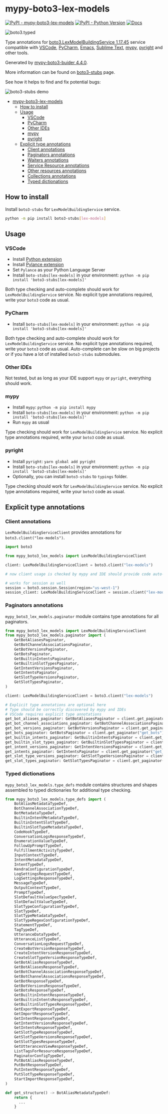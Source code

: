 # mypy-boto3-lex-models

[![PyPI - mypy-boto3-lex-models](https://img.shields.io/pypi/v/mypy-boto3-lex-models.svg?color=blue)](https://pypi.org/project/mypy-boto3-lex-models)
[![PyPI - Python Version](https://img.shields.io/pypi/pyversions/mypy-boto3-lex-models.svg?color=blue)](https://pypi.org/project/mypy-boto3-lex-models)
[![Docs](https://img.shields.io/readthedocs/mypy-boto3-builder.svg?color=blue)](https://mypy-boto3-builder.readthedocs.io/)

![boto3.typed](https://github.com/vemel/mypy_boto3_builder/raw/master/logo.png)

Type annotations for
[boto3.LexModelBuildingService 1.17.45](https://boto3.amazonaws.com/v1/documentation/api/1.17.45/reference/services/lex-models.html#LexModelBuildingService) service
compatible with
[VSCode](https://code.visualstudio.com/),
[PyCharm](https://www.jetbrains.com/pycharm/),
[Emacs](https://www.gnu.org/software/emacs/),
[Sublime Text](https://www.sublimetext.com/),
[mypy](https://github.com/python/mypy),
[pyright](https://github.com/microsoft/pyright)
and other tools.

Generated by [mypy-boto3-buider 4.4.0](https://github.com/vemel/mypy_boto3_builder).

More information can be found on [boto3-stubs](https://pypi.org/project/boto3-stubs/) page.

See how it helps to find and fix potential bugs:

![boto3-stubs demo](https://github.com/vemel/mypy_boto3_builder/raw/master/demo.gif)

- [mypy-boto3-lex-models](#mypy-boto3-lex-models)
  - [How to install](#how-to-install)
  - [Usage](#usage)
    - [VSCode](#vscode)
    - [PyCharm](#pycharm)
    - [Other IDEs](#other-ides)
    - [mypy](#mypy)
    - [pyright](#pyright)
  - [Explicit type annotations](#explicit-type-annotations)
    - [Client annotations](#client-annotations)
    - [Paginators annotations](#paginators-annotations)
    - [Waiters annotations](#waiters-annotations)
    - [Service Resource annotations](#service-resource-annotations)
    - [Other resources annotations](#other-resources-annotations)
    - [Collections annotations](#collections-annotations)
    - [Typed dictionations](#typed-dictionations)

## How to install

Install `boto3-stubs` for `LexModelBuildingService` service.

```bash
python -m pip install boto3-stubs[lex-models]
```

## Usage

### VSCode

- Install [Python extension](https://marketplace.visualstudio.com/items?itemName=ms-python.python)
- Install [Pylance extension](https://marketplace.visualstudio.com/items?itemName=ms-python.vscode-pylance)
- Set `Pylance` as your Python Language Server
- Install `boto-stubs[lex-models]` in your environment: `python -m pip install 'boto3-stubs[lex-models]'`

Both type checking and auto-complete should work for `LexModelBuildingService` service.
No explicit type annotations required, write your `boto3` code as usual.

### PyCharm

- Install `boto-stubs[lex-models]` in your environment: `python -m pip install 'boto3-stubs[lex-models]'`

Both type checking and auto-complete should work for `LexModelBuildingService` service.
No explicit type annotations required, write your `boto3` code as usual.
Auto-complete can be slow on big projects or if you have a lot of installed `boto3-stubs` submodules.

### Other IDEs

Not tested, but as long as your IDE support `mypy` or `pyright`, everything should work.

### mypy

- Install `mypy`: `python -m pip install mypy`
- Install `boto-stubs[lex-models]` in your environment: `python -m pip install 'boto3-stubs[lex-models]'`
- Run `mypy` as usual

Type checking should work for `LexModelBuildingService` service.
No explicit type annotations required, write your `boto3` code as usual.

### pyright

- Install `pyright`: `yarn global add pyright`
- Install `boto-stubs[lex-models]` in your environment: `python -m pip install 'boto3-stubs[lex-models]'`
- Optionally, you can install `boto3-stubs` to `typings` folder.

Type checking should work for `LexModelBuildingService` service.
No explicit type annotations required, write your `boto3` code as usual.

## Explicit type annotations

### Client annotations

`LexModelBuildingServiceClient` provides annotations for `boto3.client("lex-models")`.

```python
import boto3

from mypy_boto3_lex_models import LexModelBuildingServiceClient

client: LexModelBuildingServiceClient = boto3.client("lex-models")

# now client usage is checked by mypy and IDE should provide code auto-complete

# works for session as well
session = boto3.session.Session(region="us-west-1")
session_client: LexModelBuildingServiceClient = session.client("lex-models")
```

### Paginators annotations

`mypy_boto3_lex_models.paginator` module contains type annotations for all paginators.

```python
from mypy_boto3_lex_models import LexModelBuildingServiceClient
from mypy_boto3_lex_models.paginator import (
    GetBotAliasesPaginator,
    GetBotChannelAssociationsPaginator,
    GetBotVersionsPaginator,
    GetBotsPaginator,
    GetBuiltinIntentsPaginator,
    GetBuiltinSlotTypesPaginator,
    GetIntentVersionsPaginator,
    GetIntentsPaginator,
    GetSlotTypeVersionsPaginator,
    GetSlotTypesPaginator,
)

client: LexModelBuildingServiceClient = boto3.client("lex-models")

# Explicit type annotations are optional here
# Type should be correctly discovered by mypy and IDEs
# VSCode requires explicit type annotations
get_bot_aliases_paginator: GetBotAliasesPaginator = client.get_paginator("get_bot_aliases")
get_bot_channel_associations_paginator: GetBotChannelAssociationsPaginator = client.get_paginator("get_bot_channel_associations")
get_bot_versions_paginator: GetBotVersionsPaginator = client.get_paginator("get_bot_versions")
get_bots_paginator: GetBotsPaginator = client.get_paginator("get_bots")
get_builtin_intents_paginator: GetBuiltinIntentsPaginator = client.get_paginator("get_builtin_intents")
get_builtin_slot_types_paginator: GetBuiltinSlotTypesPaginator = client.get_paginator("get_builtin_slot_types")
get_intent_versions_paginator: GetIntentVersionsPaginator = client.get_paginator("get_intent_versions")
get_intents_paginator: GetIntentsPaginator = client.get_paginator("get_intents")
get_slot_type_versions_paginator: GetSlotTypeVersionsPaginator = client.get_paginator("get_slot_type_versions")
get_slot_types_paginator: GetSlotTypesPaginator = client.get_paginator("get_slot_types")
```







### Typed dictionations

`mypy_boto3_lex_models.type_defs` module contains structures and shapes assembled
to typed dictionaries for additional type checking.

```python
from mypy_boto3_lex_models.type_defs import (
    BotAliasMetadataTypeDef,
    BotChannelAssociationTypeDef,
    BotMetadataTypeDef,
    BuiltinIntentMetadataTypeDef,
    BuiltinIntentSlotTypeDef,
    BuiltinSlotTypeMetadataTypeDef,
    CodeHookTypeDef,
    ConversationLogsResponseTypeDef,
    EnumerationValueTypeDef,
    FollowUpPromptTypeDef,
    FulfillmentActivityTypeDef,
    InputContextTypeDef,
    IntentMetadataTypeDef,
    IntentTypeDef,
    KendraConfigurationTypeDef,
    LogSettingsRequestTypeDef,
    LogSettingsResponseTypeDef,
    MessageTypeDef,
    OutputContextTypeDef,
    PromptTypeDef,
    SlotDefaultValueSpecTypeDef,
    SlotDefaultValueTypeDef,
    SlotTypeConfigurationTypeDef,
    SlotTypeDef,
    SlotTypeMetadataTypeDef,
    SlotTypeRegexConfigurationTypeDef,
    StatementTypeDef,
    TagTypeDef,
    UtteranceDataTypeDef,
    UtteranceListTypeDef,
    ConversationLogsRequestTypeDef,
    CreateBotVersionResponseTypeDef,
    CreateIntentVersionResponseTypeDef,
    CreateSlotTypeVersionResponseTypeDef,
    GetBotAliasResponseTypeDef,
    GetBotAliasesResponseTypeDef,
    GetBotChannelAssociationResponseTypeDef,
    GetBotChannelAssociationsResponseTypeDef,
    GetBotResponseTypeDef,
    GetBotVersionsResponseTypeDef,
    GetBotsResponseTypeDef,
    GetBuiltinIntentResponseTypeDef,
    GetBuiltinIntentsResponseTypeDef,
    GetBuiltinSlotTypesResponseTypeDef,
    GetExportResponseTypeDef,
    GetImportResponseTypeDef,
    GetIntentResponseTypeDef,
    GetIntentVersionsResponseTypeDef,
    GetIntentsResponseTypeDef,
    GetSlotTypeResponseTypeDef,
    GetSlotTypeVersionsResponseTypeDef,
    GetSlotTypesResponseTypeDef,
    GetUtterancesViewResponseTypeDef,
    ListTagsForResourceResponseTypeDef,
    PaginatorConfigTypeDef,
    PutBotAliasResponseTypeDef,
    PutBotResponseTypeDef,
    PutIntentResponseTypeDef,
    PutSlotTypeResponseTypeDef,
    StartImportResponseTypeDef,
)

def get_structure() -> BotAliasMetadataTypeDef:
    return {
      ...
    }
```
